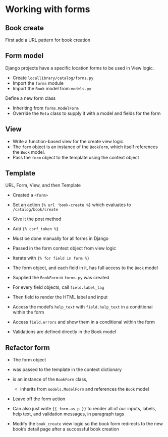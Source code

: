 # Working with forms

## Book create

First add a URL pattern for book creation

## Form model

Django projects have a specific location forms to be used in View logic.

- Create `locallibrary/catalog/forms.py`
- Import the `forms` module
- Import the `Book` model from `models.py`

Define a new form class

- Inheriting from `forms.ModelForm`
- Override the `Meta` class to supply it with a model and fields for the form

## View

- Write a function-based view for the create view logic.
- The `form` object is an instance of the `BookForm`, which itself references the `Book` model.
- Pass the `form` object to the template using the context object

## Template

URL, Form, View, and then Template

- Created a `<form>`
- Set an action `{% url 'book-create %}` which evaluates to `/catalog/book/create`
- Give it the post method

- Add `{% csrf_token %}`
- Must be done manually for all forms in Django

- Passed in the form context object from view logic
- Iterate with `{% for field in form %}`

- The form object, and each field in it, has full access to the `Book` model
- Supplied the `BookForm` in `forms.py` was created

- For every field objects, call `field.label_tag`
- Then field to render the HTML label and input

- Access the model’s `help_text` with `field.help_text` in a conditional within the form

- Access `field.errors` and show them in a conditional within the form

- Validations are defined directly in the Book model

## Refactor form

- The form object
- was passed to the template in the context dictionary
- is an instance of the `BookForm` class, 
  - inherits from `models.ModelForm` and references the `Book` model

- Leave off the form action
- Can also just write `{{ form.as_p }}` to render all of our inputs, labels, help text, and validation messages, in paragraph tags

- Modify the `book_create` view logic so the book form redirects to the new book’s detail page after a successful book creation


